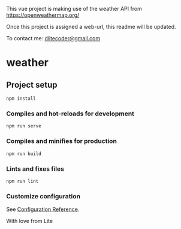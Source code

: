 This vue project is making use of the weather API from https://openweathermap.org/

Once this project is assigned a web-url, this readme will be updated.

To contact me: dlitecoder@gmail.com

# weather

## Project setup
```
npm install
```

### Compiles and hot-reloads for development
```
npm run serve
```

### Compiles and minifies for production
```
npm run build
```

### Lints and fixes files
```
npm run lint
```

### Customize configuration
See [Configuration Reference](https://cli.vuejs.org/config/).

With love from Lite
